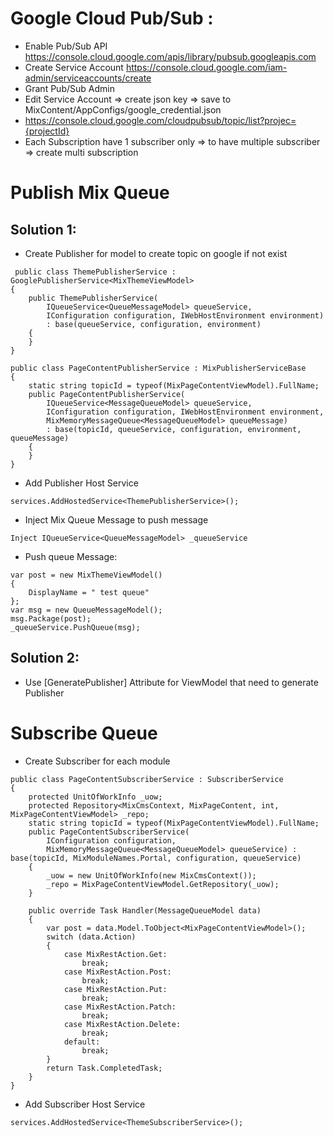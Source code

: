 # Google Cloud Pub/Sub :

- Enable Pub/Sub API https://console.cloud.google.com/apis/library/pubsub.googleapis.com
- Create Service Account https://console.cloud.google.com/iam-admin/serviceaccounts/create
- Grant Pub/Sub Admin
- Edit Service Account => create json key => save to MixContent/AppConfigs/google_credential.json
- https://console.cloud.google.com/cloudpubsub/topic/list?projec={projectId}
- Each Subscription have 1 subscriber only => to have multiple subscriber => create multi subscription

# Publish Mix Queue
## Solution 1:
- Create Publisher for model to create topic on google if not exist
```
 public class ThemePublisherService : GooglePublisherService<MixThemeViewModel>
{
    public ThemePublisherService(
        IQueueService<QueueMessageModel> queueService, 
        IConfiguration configuration, IWebHostEnvironment environment) 
        : base(queueService, configuration, environment)
    {
    }
}
```

```
public class PageContentPublisherService : MixPublisherServiceBase
{
    static string topicId = typeof(MixPageContentViewModel).FullName;
    public PageContentPublisherService(
        IQueueService<MessageQueueModel> queueService, 
        IConfiguration configuration, IWebHostEnvironment environment,
        MixMemoryMessageQueue<MessageQueueModel> queueMessage) 
        : base(topicId, queueService, configuration, environment, queueMessage)
    {
    }
}

```

- Add Publisher Host Service
```
services.AddHostedService<ThemePublisherService>();
```
- Inject Mix Queue Message to push message
```
Inject IQueueService<QueueMessageModel> _queueService
```
- Push queue Message:
```
var post = new MixThemeViewModel()
{
    DisplayName = " test queue"
};
var msg = new QueueMessageModel();
msg.Package(post);
_queueService.PushQueue(msg);
```
## Solution 2:
- Use [GeneratePublisher] Attribute for ViewModel that need to generate Publisher

# Subscribe Queue
- Create Subscriber for each module
```
public class PageContentSubscriberService : SubscriberService
{
    protected UnitOfWorkInfo _uow;
    protected Repository<MixCmsContext, MixPageContent, int, MixPageContentViewModel> _repo;
    static string topicId = typeof(MixPageContentViewModel).FullName;
    public PageContentSubscriberService(
        IConfiguration configuration,
        MixMemoryMessageQueue<MessageQueueModel> queueService) : base(topicId, MixModuleNames.Portal, configuration, queueService)
    {
        _uow = new UnitOfWorkInfo(new MixCmsContext());
        _repo = MixPageContentViewModel.GetRepository(_uow);
    }

    public override Task Handler(MessageQueueModel data)
    {
        var post = data.Model.ToObject<MixPageContentViewModel>();
        switch (data.Action)
        {
            case MixRestAction.Get:
                break;
            case MixRestAction.Post:
                break;
            case MixRestAction.Put:
                break;
            case MixRestAction.Patch:
                break;
            case MixRestAction.Delete:
                break;
            default:
                break;
        }
        return Task.CompletedTask;
    }
}
```
- Add Subscriber Host Service
```
services.AddHostedService<ThemeSubscriberService>();
```
